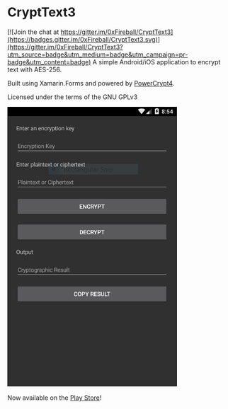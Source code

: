 # CryptText3

[![Join the chat at https://gitter.im/0xFireball/CryptText3](https://badges.gitter.im/0xFireball/CryptText3.svg)](https://gitter.im/0xFireball/CryptText3?utm_source=badge&utm_medium=badge&utm_campaign=pr-badge&utm_content=badge)
A simple Android/iOS application to encrypt text with AES-256.

Built using Xamarin.Forms and powered by [PowerCrypt4](https://github.com/exaphaser/PowerCrypt4).

Licensed under the terms of the GNU GPLv3


![CryptText3 on Android](crypttext-droid.png "CryptText3 running on Android")

Now available on the [Play Store](https://play.google.com/store/apps/details?id=com.fireball.CryptText3.droid)!
